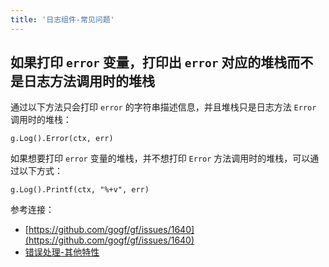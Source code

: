 ```yaml
---
title: '日志组件-常见问题'
---
```


## 如果打印 `error` 变量，打印出 `error` 对应的堆栈而不是日志方法调用时的堆栈

通过以下方法只会打印 `error` 的字符串描述信息，并且堆栈只是日志方法 `Error` 调用时的堆栈：

```
g.Log().Error(ctx, err)
```

如果想要打印 `error` 变量的堆栈，并不想打印 `Error` 方法调用时的堆栈，可以通过以下方式：

```
g.Log().Printf(ctx, "%+v", err)
```

参考连接：

- [https://github.com/gogf/gf/issues/1640](https://github.com/gogf/gf/issues/1640)
- [错误处理-其他特性](/docs/核心组件/错误处理/错误处理-其他特性)